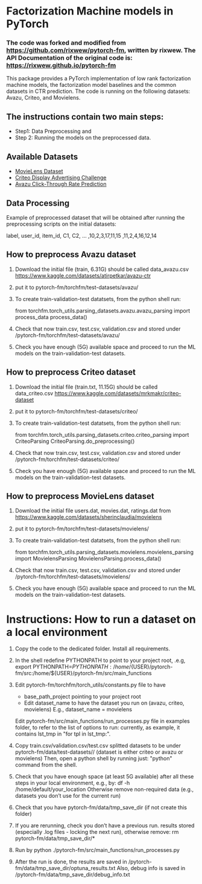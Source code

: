 # Factorization Machine models in PyTorch
### The code was forked and modified from https://github.com/rixwew/pytorch-fm, written by rixwew. The API Documentation of the original code is: https://rixwew.github.io/pytorch-fm

This package provides a PyTorch implementation of low rank factorization machine models, the factorization model baselines and the common datasets in CTR prediction.
The code is running on the following datasets: Avazu, Criteo, and Movielens.

## The instructions contain two main steps: 
   - Step1: Data Preprocessing and 
   - Step 2: Running the models on the preprocessed data.


## Available Datasets

* [MovieLens Dataset](https://www.kaggle.com/datasets/sherinclaudia/movielens)
* [Criteo Display Advertising Challenge](https://www.kaggle.com/datasets/mrkmakr/criteo-dataset)
* [Avazu Click-Through Rate Prediction](https://www.kaggle.com/datasets/atirpetkar/avazu-ctr)

## Data Processing

Example of preprocessed dataset that will be obtained after running the preprocessing scripts on the initial datasets:

label, user_id, item_id, C1, C2, …
<label>,10,2,3,17,11,15
<label>,11,2,4,16,12,14


## How to preprocess Avazu dataset


1. Download the initial file (train, 6.31G) should be called data_avazu.csv
   https://www.kaggle.com/datasets/atirpetkar/avazu-ctr

2. put it to pytorch-fm/torchfm/test-datasets/avazu/

3. To create train-validation-test datatsets, from the python  shell run: 

    from torchfm.torch_utils.parsing_datasets.avazu.avazu_parsing import process_data 
    process_data()

4. Check that now train.csv, test.csv, validation.csv and stored under /pytorch-fm/torchfm/test-datasets/avazu/

5. Check you have enough (5G) available space and 
   proceed to run the ML models on the train-validation-test datasets.

## How to preprocess Criteo dataset

1. Download the initial file (train.txt, 11.15G) should be called data_criteo.csv
   https://www.kaggle.com/datasets/mrkmakr/criteo-dataset
2. put it to pytorch-fm/torchfm/test-datasets/criteo/
3. To create train-validation-test datatsets, from the python  shell run: 

    from torchfm.torch_utils.parsing_datasets.criteo.criteo_parsing import CriteoParsing 
    CriteoParsing.do_preprocessing()

4. Check that now train.csv, test.csv, validation.csv and stored under /pytorch-fm/torchfm/test-datasets/criteo/
5. Check you have enough (5G) available space and 
   proceed to run the ML models on the train-validation-test datasets.

## How to preprocess MovieLens dataset
1. Download the initial file users.dat, movies.dat, ratings.dat from
   https://www.kaggle.com/datasets/sherinclaudia/movielens
2. put it to pytorch-fm/torchfm/test-datasets/movielens/
3. To create train-validation-test datatsets, from the python  shell run: 

    from torchfm.torch_utils.parsing_datasets.movielens.movielens_parsing import MovielensParsing 
    MovielensParsing.process_data()

4. Check that now train.csv, test.csv, validation.csv and stored under /pytorch-fm/torchfm/test-datasets/movielens/
5. Check you have enough (5G) available space and 
   proceed to run the ML models on the train-validation-test datasets.


# Instructions: How to run a dataset on a local environment

1. Copy the code to the dedicated folder. Install all requirements. 

2. In the shell redefine PYTHONPATH to point to your project root, .e.g,
export PYTHONPATH=$PYTHONPATH:/home/${USER}/pytorch-fm/src:/home/${USER}/pytorch-fm/src/main_functions

3. Edit pytorch-fm/torchfm/torch_utils/constants.py file 
to have 
      - base_path_project pointing to your project root
      - Edit dataset_name to have the dataset you run on (avazu, criteo, movielens)
        E.g., dataset_name = movielens

    Edit pytorch-fm/src/main_functions/run_processes.py file in examples folder, 
    to refer to the list of options to run:  currently, as example, it contains lst_tmp
    in "for tpl in lst_tmp:".
 
4. Copy train.csv/validation.csv/test.csv splitted datasets to be under pytorch-fm/data/test-datasets/<dataset>/
(dataset is either criteo or avazu or movielens)
Then, open a python shell by running just: "python" command from the shell.

5. Check that you have enough space (at least 5G available) after all these steps in your local environment, e.g., by:
df -h /home/default/your_location
Otherwise remove non-required data (e.g., datasets you don’t use for the current run)

6. Check that you have pytorch-fm/data/tmp_save_dir (if not create this folder)

7. If you are rerunning, check you don’t have a previous run. results stored (especially .log files - locking the next run), otherwise remove:
rm pytorch-fm/data/tmp_save_dir/*

8. Run by 
python ./pytorch-fm/src/main_functions/run_processes.py

9. After the run is done, the results are saved in 
/pytorch-fm/data/tmp_save_dir/optuna_results.txt 
Also, debug info is saved in /pytorch-fm/data/tmp_save_dir/debug_info.txt

